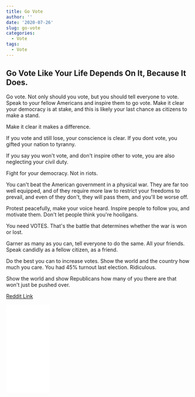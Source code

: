 ```yaml
---
title: Go Vote
author: ''
date: '2020-07-26'
slug: go-vote
categories:
  - Vote
tags:
  - Vote
---
```


## Go Vote Like Your Life Depends On It, Because It Does.

Go vote. Not only should you vote, but you should tell everyone to vote. Speak to your fellow Americans and inspire them to go vote. Make it clear your democracy is at stake, and this is likely your last chance as citizens to make a stand.

Make it clear it makes a difference.

If you vote and still lose, your conscience is clear. If you dont vote, you gifted your nation to tyranny.

If you say you won't vote, and don't inspire other to vote, you are also neglecting your civil duty.

Fight for your democracy. Not in riots.

You can't beat the American government in a physical war. They are far too well equipped, and of they require more law to restrict your freedoms to prevail, and even of they don't, they will pass them, and you'll be worse off.

Protest peacefully, make your voice heard. Inspire people to follow you, and motivate them. Don't let people think you're hooligans.

You need VOTES. That's the battle that determines whether the war is won or lost.

Garner as many as you can, tell everyone to do the same. All your friends. Speak candidly as a fellow citizen, as a friend.

Do the best you can to increase votes. Show the world and the country how much you care. You had 45% turnout last election. Ridiculous.

Show the world and show Republicans how many of you there are that won't just be pushed over.

[Reddit Link](https://www.reddit.com/r/politics/comments/hy4xfi/let_the_countdown_begin_100_days_until_election/fzazfrm?utm_source=share&utm_medium=web2x)


<iframe style="width:120px;height:240px;" marginwidth="0" marginheight="0" scrolling="no" frameborder="0" src="//ws-na.amazon-adsystem.com/widgets/q?ServiceVersion=20070822&OneJS=1&Operation=GetAdHtml&MarketPlace=US&source=ac&ref=qf_sp_asin_til&ad_type=product_link&tracking_id=hatro-20&marketplace=amazon&region=US&placement=B01N6GZW1W&asins=B01N6GZW1W&linkId=b2df5ddfc419142316831136c1f02fa8&show_border=true&link_opens_in_new_window=true&price_color=333333&title_color=0066c0&bg_color=ffffff"></iframe>